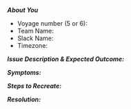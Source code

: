 **_About You_**
- Voyage number (5 or 6): 
- Team Name: 
- Slack Name: 
- Timezone: 

**_Issue Description & Expected Outcome:_** 

**_Symptoms:_**

**_Steps to Recreate:_** 

**_Resolution:_** 
